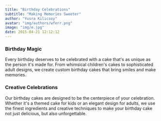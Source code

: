 ```yaml
---
title: "Birthday Celebrations"
subtitle: "Making Memories Sweeter"
author: "Yusra Kilicsoy"
avatar: "img/authors/wferr.png"
image: "img/e.jpg"
date: 2015-04-21 12:12:12
---
```


### Birthday Magic

Every birthday deserves to be celebrated with a cake that's as unique as the person it's made for. From whimsical children's cakes to sophisticated adult designs, we create custom birthday cakes that bring smiles and make memories.

### Creative Celebrations

Our birthday cakes are designed to be the centerpiece of your celebration. Whether it's a themed cake for kids or an elegant design for adults, we use the finest ingredients and creative techniques to make your birthday cake not just delicious, but also unforgettable.
